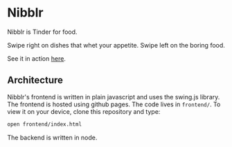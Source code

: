 # Nibblr

Nibblr is Tinder for food. 

Swipe right on dishes that whet your appetite. Swipe left on the boring food.

See it in action [here](https://erinkshaw.github.io/nibblr/frontend/).

## Architecture

Nibblr's frontend is written in plain javascript and uses the swing.js library. The frontend is hosted using github pages. The code lives in `frontend/`. To view it on your device, clone this repository and type:

```sh
open frontend/index.html
```

The backend is written in node.